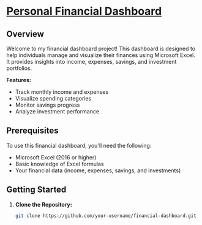 # [Personal Financial Dashboard](https://github.com/thuku-tmn/financial-dashboard.git)

## Overview

Welcome to my financial dashboard project! This dashboard is designed to help individuals manage and visualize their finances using Microsoft Excel. It provides insights into income, expenses, savings, and investment portfolios.

**Features:**
- Track monthly income and expenses
- Visualize spending categories
- Monitor savings progress
- Analyze investment performance

## Prerequisites

To use this financial dashboard, you'll need the following:

- Microsoft Excel (2016 or higher)
- Basic knowledge of Excel formulas
- Your financial data (income, expenses, savings, and investments)

## Getting Started

1. **Clone the Repository:**
   ```bash
   git clone https://github.com/your-username/financial-dashboard.git
